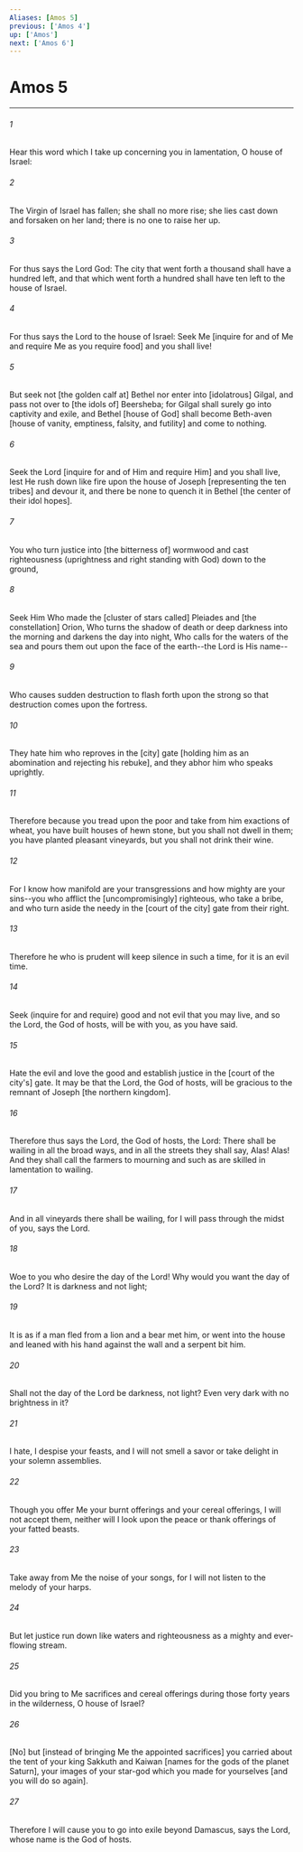 ```yaml
---
Aliases: [Amos 5]
previous: ['Amos 4']
up: ['Amos']
next: ['Amos 6']
---
```

# Amos 5

***














###### 1 






Hear this word which I take up concerning you in lamentation, O house of Israel: 













###### 2 






The Virgin of Israel has fallen; she shall no more rise; she lies cast down and forsaken on her land; there is no one to raise her up. 













###### 3 






For thus says the Lord God: The city that went forth a thousand shall have a hundred left, and that which went forth a hundred shall have ten left to the house of Israel. 













###### 4 






For thus says the Lord to the house of Israel: Seek Me [inquire for and of Me and require Me as you require food] and you shall live! 













###### 5 






But seek not [the golden calf at] Bethel nor enter into [idolatrous] Gilgal, and pass not over to [the idols of] Beersheba; for Gilgal shall surely go into captivity and exile, and Bethel [house of God] shall become Beth-aven [house of vanity, emptiness, falsity, and futility] and come to nothing. 













###### 6 






Seek the Lord [inquire for and of Him and require Him] and you shall live, lest He rush down like fire upon the house of Joseph [representing the ten tribes] and devour it, and there be none to quench it in Bethel [the center of their idol hopes]. 













###### 7 






You who turn justice into [the bitterness of] wormwood and cast righteousness (uprightness and right standing with God) down to the ground, 













###### 8 






Seek Him Who made the [cluster of stars called] Pleiades and [the constellation] Orion, Who turns the shadow of death or deep darkness into the morning and darkens the day into night, Who calls for the waters of the sea and pours them out upon the face of the earth--the Lord is His name-- 













###### 9 






Who causes sudden destruction to flash forth upon the strong so that destruction comes upon the fortress. 













###### 10 






They hate him who reproves in the [city] gate [holding him as an abomination and rejecting his rebuke], and they abhor him who speaks uprightly. 













###### 11 






Therefore because you tread upon the poor and take from him exactions of wheat, you have built houses of hewn stone, but you shall not dwell in them; you have planted pleasant vineyards, but you shall not drink their wine. 













###### 12 






For I know how manifold are your transgressions and how mighty are your sins--you who afflict the [uncompromisingly] righteous, who take a bribe, and who turn aside the needy in the [court of the city] gate from their right. 













###### 13 






Therefore he who is prudent will keep silence in such a time, for it is an evil time. 













###### 14 






Seek (inquire for and require) good and not evil that you may live, and so the Lord, the God of hosts, will be with you, as you have said. 













###### 15 






Hate the evil and love the good and establish justice in the [court of the city's] gate. It may be that the Lord, the God of hosts, will be gracious to the remnant of Joseph [the northern kingdom]. 













###### 16 






Therefore thus says the Lord, the God of hosts, the Lord: There shall be wailing in all the broad ways, and in all the streets they shall say, Alas! Alas! And they shall call the farmers to mourning and such as are skilled in lamentation to wailing. 













###### 17 






And in all vineyards there shall be wailing, for I will pass through the midst of you, says the Lord. 













###### 18 






Woe to you who desire the day of the Lord! Why would you want the day of the Lord? It is darkness and not light; 













###### 19 






It is as if a man fled from a lion and a bear met him, or went into the house and leaned with his hand against the wall and a serpent bit him. 













###### 20 






Shall not the day of the Lord be darkness, not light? Even very dark with no brightness in it? 













###### 21 






I hate, I despise your feasts, and I will not smell a savor or take delight in your solemn assemblies. 













###### 22 






Though you offer Me your burnt offerings and your cereal offerings, I will not accept them, neither will I look upon the peace or thank offerings of your fatted beasts. 













###### 23 






Take away from Me the noise of your songs, for I will not listen to the melody of your harps. 













###### 24 






But let justice run down like waters and righteousness as a mighty and ever-flowing stream. 













###### 25 






Did you bring to Me sacrifices and cereal offerings during those forty years in the wilderness, O house of Israel? 













###### 26 






[No] but [instead of bringing Me the appointed sacrifices] you carried about the tent of your king Sakkuth and Kaiwan [names for the gods of the planet Saturn], your images of your star-god which you made for yourselves [and you will do so again]. 













###### 27 






Therefore I will cause you to go into exile beyond Damascus, says the Lord, whose name is the God of hosts.
